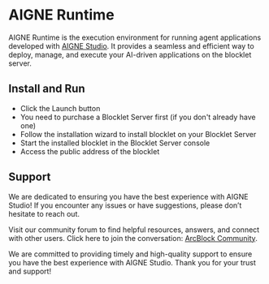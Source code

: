 # AIGNE Runtime

AIGNE Runtime is the execution environment for running agent applications developed with [AIGNE Studio](https://store.blocklet.dev/blocklets/z8iZpog7mcgcgBZzTiXJCWESvmnRrQmnd3XBB). It provides a seamless and efficient way to deploy, manage, and execute your AI-driven applications on the blocklet server.

## Install and Run

- Click the Launch button
- You need to purchase a Blocklet Server first (if you don't already have one)
- Follow the installation wizard to install blocklet on your Blocklet Server
- Start the installed blocklet in the Blocklet Server console
- Access the public address of the blocklet

## Support

We are dedicated to ensuring you have the best experience with AIGNE Studio! If you encounter any issues or have suggestions, please don’t hesitate to reach out.

Visit our community forum to find helpful resources, answers, and connect with other users. Click here to join the conversation: [ArcBlock Community](https://community.arcblock.io).

We are committed to providing timely and high-quality support to ensure you have the best experience with AIGNE Studio. Thank you for your trust and support!
